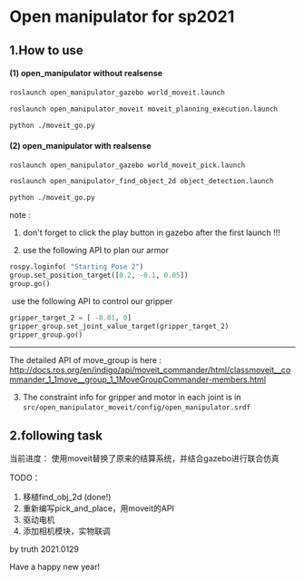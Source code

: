 # Open manipulator for sp2021

## 1.How to use

#### (1) open_manipulator without realsense

```bash
roslaunch open_manipulator_gazebo world_moveit.launch

roslaunch open_manipulator_moveit moveit_planning_execution.launch

python ./moveit_go.py
```

#### (2) open_manipulator  with realsense

```bash
roslaunch open_manipulator_gazebo world_moveit_pick.launch

roslaunch open_manipulator_find_object_2d object_detection.launch

python ./moveit_go.py
```

note : 

1. don't forget to click the play button in gazebo after the first launch !!!

2. use the following API to plan our armor

```python
rospy.loginfo( "Starting Pose 2")
group.set_position_target([0.2, -0.1, 0.05])
group.go()
```
​       use the following API to control our gripper

```python
gripper_target_2 = [ -0.01, 0]
gripper_group.set_joint_value_target(gripper_target_2)
gripper_group.go()
```
----

The detailed API of move_group is here : http://docs.ros.org/en/indigo/api/moveit_commander/html/classmoveit__commander_1_1move__group_1_1MoveGroupCommander-members.html

3. The constraint info for gripper and motor in each joint is in `src/open_manipulator_moveit/config/open_manipulator.srdf`


## 2.following task

当前进度：
使用moveit替换了原来的结算系统，并结合gazebo进行联合仿真

TODO：

1. 移植find_obj_2d (done!)
2. 重新编写pick_and_place，用moveit的API 
3. 驱动电机
4. 添加相机模块，实物联调

by truth 2021.0129 



Have a happy new year!

